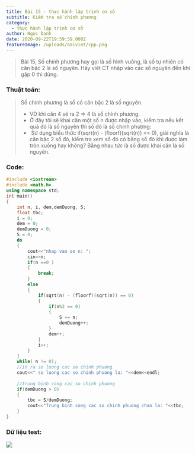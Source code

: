 ```yaml
---
title: Bài 15 - thực hành lập trình cơ sở
subtitle: Kiểm tra số chính phương
category:
  - thực hành lập trình cơ sở
author: Ngọc Danh
date: 2020-09-22T19:59:59.000Z
featureImage: /uploads/baiviet/cpp.png
---
```


> Bài 15, Số chính phương hay gọi là số hình vuông, là số tự nhiên có căn bậc 2 là số nguyên. Hãy viêt CT nhập vào các số nguyên đến khi gặp 0 thì dừng.


### Thuật toán: 

> Số chính phương là số có căn bậc 2 là số nguyên.  
> 
> - VD khi căn 4 sẽ ra 2 => 4 là số chính phương.  
> - Ở đây tôi sẽ khai căn một số n được nhập vào, kiểm tra nếu kết quả đó là số nguyên thì số đó là số chính phương:  
> -  Sử dụng biểu thức if(sqrt(n) - (floorf)(sqrt(n)) == 0), giải nghĩa là căn bậc 2 số đó, kiểm tra xem số đó có bằng số đó khi được làm tròn xuống hay không? Bằng nhau tức là số được khai căn là số nguyên.

### Code:

```c++
#include <iostream>
#include <math.h>
using namespace std;
int main()
{
    int n, i, dem,demDuong, S;
    float tbc;
    i = 0;
    dem = 0;
    demDuong = 0;
    S = 0;
    do
    {
        cout<<"nhap vao so n: ";
        cin>>n;
        if(n ==0 )
        {
            break;
        }
        else
        {
            if(sqrt(n) - (floorf)(sqrt(n)) == 0)
            {
                if(n%2 == 0)
                {
                    S += n;
                    demDuong++;
                }
                dem++;
            }
            i++;
        }
    }
    while( n != 0);
    //in ra so luong cac so chinh phuong
    cout<<" so luong cac so chinh phuong la: "<<dem<<endl;
 
    //trung binh cong cac so chinh phuong
    if(demDuong > 0)
    {
        tbc = S/demDuong;
        cout<<"Trung binh cong cac so chinh phuong chan la: "<<tbc;
    }
}
```

### Dữ liệu test:

[![](https://1.bp.blogspot.com/-wCnGrCiFMUc/XhsCFZ3GXyI/AAAAAAAAb-c/CQPFhMteK5INC0nbl2Yd-xihYoK_S5AegCLcBGAsYHQ/s1600/bai15-t.png)](https://1.bp.blogspot.com/-wCnGrCiFMUc/XhsCFZ3GXyI/AAAAAAAAb-c/CQPFhMteK5INC0nbl2Yd-xihYoK_S5AegCLcBGAsYHQ/s1600/bai15-t.png)